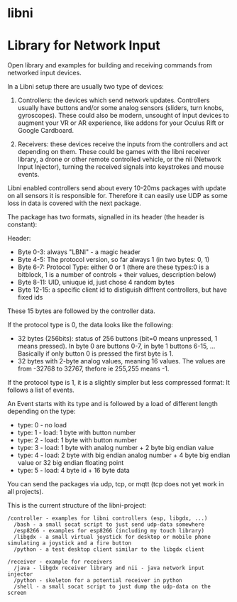 # libni
Library for Network Input
=========================

Open library and examples for building and receiving commands
from networked input devices.

In a Libni setup there are usually two type of devices:

1. Controllers: the devices which send network updates. Controllers usually have buttons and/or some 
   analog sensors (sliders, turn knobs, gyroscopes). These could also be
   modern, unsought of input devices to augment your VR or AR experience, like addons
   for your Oculus Rift or Google Cardboard.

2. Receivers: these devices receive the inputs from the controllers and
   act depending on them. These could be games with the libni receiver library,
   a drone or other remote controlled vehicle, or the nii (Network Input Injector),
   turning the received signals into keystrokes and mouse events.

Libni enabled controllers send about every 10-20ms packages with update on all sensors it
is responsible for. Therefore it can easily use UDP as some loss in
data is covered with the next package.

The package has two formats, signalled in its header (the header is constant):

Header:
- Byte 0-3: always "LBNI" - a magic header
- Byte 4-5: The protocol version, so far always 1 (in two bytes: 0, 1)
- Byte 6-7: Protocol Type: either 0 or 1 (there are these types:0 is a
bitblock, 1 is a number of controls + their values, description below)
- Byte 8-11: UID, uniuque id, just chose 4 random bytes
- Byte 12-15: a specific client id to distiguish diffrent controllers,
but have fixed ids

These 15 bytes are followed by the controller data.

If the protocol type is 0, the data looks like the following:
- 32 bytes (256bits): status of 256 buttons (bit=0 means unpressed, 1
means pressed). In byte 0 are buttons 0-7, in byte 1 buttons 6-15, ...
Basically if only button 0 is pressed the first byte is 1.
- 32 bytes with 2-byte analog values, meaning 16 values. The values
are from -32768 to 32767, thefore ie 255,255 means -1.

If the protocol type is 1, it is a slightly simpler but less compressed format:
It follows a list of events.

An Event starts with its type and is followed by a load of different
length depending on the type:
- type: 0    - no load
- type: 1    - load: 1 byte with button number
- type: 2    - load: 1 byte with button number
- type: 3    - load: 1 byte with analog number + 2 byte big endian value
- type: 4    - load: 2 byte with big endian analog number + 4 byte big endian value or 32 big endian
  floating point
- type: 5    - load: 4 byte id + 16 byte data

You can send the packages via udp, tcp, or mqtt (tcp does not yet work
in all projects).

This is the current structure of the libni-project:

    /controller - examples for libni controllers (esp, libgdx, ...)
      /bash - a small socat script to just send udp-data somewhere
      /esp8266 - examples for esp8266 (including my touch library)
      /libgdx - a small virtual joystick for desktop or mobile phone
    simulating a joystick and a fire button
      /python - a test desktop client similar to the libgdx client
    
    /receiver - example for receivers
      /java - libgdx receiver library and nii - java network input injector
      /python - skeleton for a potential receiver in python
      /shell - a small socat script to just dump the udp-data on the screen
    
